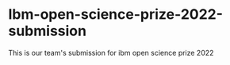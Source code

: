 # Ibm-open-science-prize-2022-submission
This is our team's submission for ibm open science prize 2022
